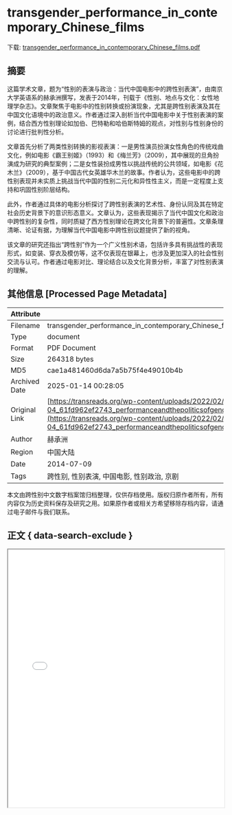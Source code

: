 # transgender_performance_in_contemporary_Chinese_films

<!-- tcd_download_link -->
下载: [transgender_performance_in_contemporary_Chinese_films.pdf](transgender_performance_in_contemporary_Chinese_films.pdf)
<!-- tcd_download_link_end -->

## 摘要

<!-- tcd_abstract -->
这篇学术文章，题为“性别的表演与政治：当代中国电影中的跨性别表演”，由南京大学英语系的赫承洲撰写，发表于2014年，刊载于《性别、地点与文化：女性地理学杂志》。文章聚焦于电影中的性别转换或扮演现象，尤其是跨性别表演及其在中国文化语境中的政治意义。作者通过深入剖析当代中国电影中关于性别表演的案例，结合西方性别理论如加伯、巴特勒和哈伯斯特姆的观点，对性别与性别身份的讨论进行批判性分析。

文章首先分析了两类性别转换的影视表演：一是男性演员扮演女性角色的传统戏曲文化，例如电影《霸王别姬》（1993）和《梅兰芳》（2009），其中展现的旦角扮演成为研究的典型案例；二是女性装扮成男性以挑战传统的公共领域，如电影《花木兰》（2009），基于中国古代女英雄华木兰的故事。作者认为，这些电影中的跨性别表现并未实质上挑战当代中国的性别二元化和异性性主义，而是一定程度上支持和巩固性别阶层结构。

此外，作者通过具体的电影分析探讨了跨性别表演的艺术性、身份认同及其在特定社会历史背景下的意识形态意义。文章认为，这些表现揭示了当代中国文化和政治中跨性别的复杂性，同时质疑了西方性别理论在跨文化背景下的普遍性。文章条理清晰、论证有据，为理解当代中国电影中跨性别议题提供了新的视角。

该文章的研究还指出“跨性别”作为一个广义性别术语，包括许多具有挑战性的表现形式，如变装、穿衣及模仿等，这不仅表现在银幕上，也涉及更加深入的社会性别交流与认可。作者通过电影对比、理论结合以及文化背景分析，丰富了对性别表演的理解。

<!-- tcd_abstract_end -->

## 其他信息 [Processed Page Metadata]

| Attribute       | Value                                  |
|-----------------|----------------------------------------|
| Filename        | transgender_performance_in_contemporary_Chinese_films.pdf                             |
| Type            | document                                 |
| Format          | PDF Document                               |
| Size            | 264318 bytes                           |
| MD5             | cae1a481460d6da7a5b75f4e49010b4b                                  |
| Archived Date   | 2025-01-14 00:28:05                             |
| Original Link   | [https://transreads.org/wp-content/uploads/2022/02/2022-02-04_61fd962ef2743_performanceandthepoliticsofgendertransgenderperformanceincontemporarychinesefilmschengzhouhe.pdf](https://transreads.org/wp-content/uploads/2022/02/2022-02-04_61fd962ef2743_performanceandthepoliticsofgendertransgenderperformanceincontemporarychinesefilmschengzhouhe.pdf)                         |
| Author          | 赫承洲                               |
| Region          | 中国大陆                               |
| Date            | 2014-07-09                                 |
| Tags            | 跨性别, 性别表演, 中国电影, 性别政治, 京剧                                 |

本文由跨性别中文数字档案馆归档整理，仅供存档使用。版权归原作者所有，所有内容仅为历史资料保存及研究之用。如果原作者或相关方希望移除存档内容，请通过电子邮件与我们联系。

## 正文 { data-search-exclude }

<!-- tcd_main_text -->
<iframe src="../transgender_performance_in_contemporary_Chinese_films.pdf" width="100%" height="600px">
    <p>无法显示PDF，请下载查看。</p>
</iframe>
<!-- tcd_main_text_end -->


